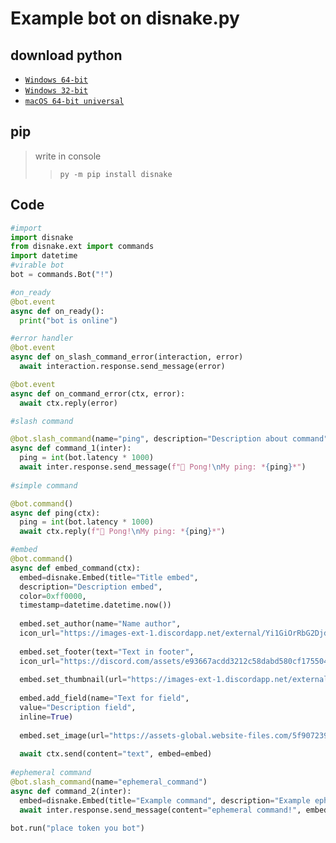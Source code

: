 # Example bot on disnake.py

## download python
 - [`Windows 64-bit`](https://www.python.org/ftp/python/3.10.4/python-3.10.4-amd64.exe)
 - [`Windows 32-bit`](https://www.python.org/ftp/python/3.10.4/python-3.10.4.exe)
 - [`macOS 64-bit universal`](https://www.python.org/ftp/python/3.10.4/python-3.10.4-macos11.pkg)

## pip

> write in console
>> `py -m pip install disnake`
> 

## Code
```py
#import
import disnake
from disnake.ext import commands
import datetime
#virable bot
bot = commands.Bot("!")

#on_ready
@bot.event
async def on_ready():
  print("bot is online")

#error handler
@bot.event
async def on_slash_command_error(interaction, error)
  await interaction.response.send_message(error)

@bot.event
async def on_command_error(ctx, error):
  await ctx.reply(error)

#slash command

@bot.slash_command(name="ping", description="Description about command")
async def command_1(inter):
  ping = int(bot.latency * 1000)
  await inter.response.send_message(f"🏓 Pong!\nMy ping: *{ping}*")
 
#simple command

@bot.command()
async def ping(ctx):
  ping = int(bot.latency * 1000)
  await ctx.reply(f"🏓 Pong!\nMy ping: *{ping}*")

#embed
@bot.command()
async def embed_command(ctx):
  embed=disnake.Embed(title="Title embed",
  description="Description embed",
  color=0xff0000,
  timestamp=datetime.datetime.now())
  
  embed.set_author(name="Name author",
  icon_url="https://images-ext-1.discordapp.net/external/Yi1GiOrRbG2DjdrOmkBygRriz1LCjk4FMyoD7ZJBlgw/%3Fv%3D4/https/avatars.githubusercontent.com/u/100599959", url="https://github.com/timeigerpy")
  
  embed.set_footer(text="Text in footer",
  icon_url="https://discord.com/assets/e93667acdd3212c58dabd580cf175504.svg")
  
  embed.set_thumbnail(url="https://images-ext-1.discordapp.net/external/Yi1GiOrRbG2DjdrOmkBygRriz1LCjk4FMyoD7ZJBlgw/%3Fv%3D4/https/avatars.githubusercontent.com/u/100599959")
  
  embed.add_field(name="Text for field",
  value="Description field",
  inline=True)
  
  embed.set_image(url="https://assets-global.website-files.com/5f9072399b2640f14d6a2bf4/615e08a57562b757afbe7032_TransparencyReport_BlogHeader.png")
  
  await ctx.send(content="text", embed=embed)
  
#ephemeral command
@bot.slash_command(name="ephemeral_command")
async def command_2(inter):
  embed=disnake.Embed(title="Example command", description="Example ephemeral command", color=0x0000ff)
  await inter.response.send_message(content="ephemeral command!", embed=embed, ephemeral=True)
  
bot.run("place token you bot")
```
